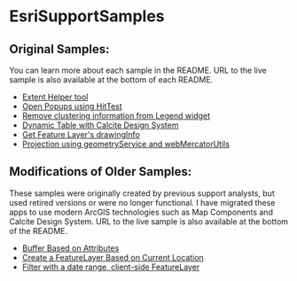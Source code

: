 # EsriSupportSamples

## Original Samples:
You can learn more about each sample in the README. URL to the live sample is also available at the bottom of each README.

- [Extent Helper tool](https://github.com/Esri/developer-support/tree/master/maps-sdk/javascript-maps-sdk/extent-helper)
- [Open Popups using HitTest](https://github.com/Esri/developer-support/tree/master/maps-sdk/javascript-maps-sdk/open-popups-with-hittest)
- [Remove clustering information from Legend widget](https://github.com/Esri/developer-support/tree/master/maps-sdk/javascript-maps-sdk/remove-cluster-info-from-legend)
- [Dynamic Table with Calcite Design System](https://github.com/Esri/developer-support/tree/master/calcite-design-system/dynamic-table)
- [Get Feature Layer's drawingInfo](https://github.com/Esri/developer-support/tree/master/maps-sdk/javascript-maps-sdk/get-featurelayer-drawing-info)
- [Projection using geometryService and webMercatorUtils](https://github.com/Esri/developer-support/tree/master/web-js/4.x/projection_geometryService_webMercatorUtils)

## Modifications of Older Samples:
These samples were originally created by previous support analysts, but used retired versions or were no longer functional. I have migrated these apps to use modern ArcGIS technologies such as Map Components and Calcite Design System. URL to the live sample is also available at the bottom of the README.

- [Buffer Based on Attributes](https://github.com/Esri/developer-support/tree/master/maps-sdk/javascript-maps-sdk/buffer-based-on-attributes)
- [Create a FeatureLayer Based on Current Location](https://github.com/Esri/developer-support/tree/master/maps-sdk/javascript-maps-sdk/current-location-FeatureLayer)
- [Filter with a date range, client-side FeatureLayer](https://github.com/Esri/developer-support/tree/master/calcite-design-system/date-filter)
